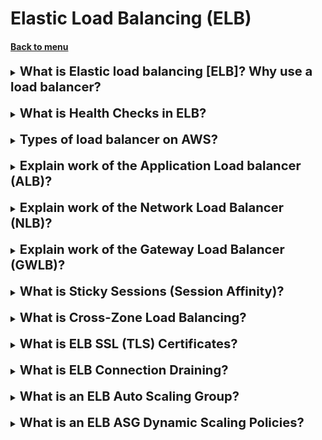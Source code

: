 <h1>Elastic Load Balancing (ELB)</h1> 
<h4> 

[Back to menu](..%2FMenu.md)

</h4>

[//]:# (What is Elastic load balancing [ELB]?)

<details>
    <summary>
        <b><big><big>
            What is Elastic load balancing [ELB]? Why use a load balancer?
        </big></big></b>
    </summary>

Elastic Load Balancer is a managed load balancer.
It helps balance traffic between several downstream instances (for example EC2)

**Advantages**
- Distribute the load among multiple slave instances
- Provide a single point of access (DNS) for your application.
- Work seamlessly with downstream instances.
- Regularly check the performance (heilchecks) of your copies.
- Separates public traffic from private (giving priority to private)
- Integrated and works with other AWS services as needed
  (EC2, EC2 Auto Scaling Groups, Amazon ECS)

</details>
<br>

[//]:# (What is Health Checks in ELB?)

<details>
    <summary>
        <b><big><big>
            What is Health Checks in ELB?
        </big></big></b>
    </summary>

Health checks are critical for load balancers.
They allow the load balancer to know which instances it is forwarding traffic to.

Health check is performed per port and route (/health is general)
If the response is not 200 (OK), the instance is faulty.
And the traffic stops for this instance and is distributed further

</details>
<br>

[//]:# (Types of load balancer on AWS?)

<details>
    <summary>
        <b><big><big>
            Types of load balancer on AWS?
        </big></big></b>
    </summary>

**There are 4 types of load balancers**

1) **Classic Load Balancer (CLB)** (v1 - old generation) - 2009
   HTTP, HTTPS, TCP, SSL (TCP Secure)

2) **Application Load Balancer (ALB)** (v2 - new generation) - 2016
   HTTP, HTTPS, websocket

3) **Network Load Balancer (NLB)** (v2 - new generation) - 2017
   TCP, TLS (TCP Secure), UDP

4) **Gateway Load Balancer (GWLB)** - 2020
   Operates at Layer 3 (Network Layer) – IP Protocol

</details>
<br>

[//]:# (Explain work of the ALB?)

<details>
    <summary>
        <b><big><big>
            Explain work of the Application Load balancer (ALB)?
        </big></big></b>
    </summary>

Application Load Balancer (v2)

It is now possible to combine instances into groups to which ALB will be routed
using certain rules

**Routing rules:**
- Route based on URL path (example.com/users and example.com/posts).
- Routing based on hostname in URL (one.example.com and other.example.com)
- Routing based on query string, headers (example.com/users?id=123&order=false)
- ALBs are great for microservices and container-based applications.
  (example: Docker and Amazon ECS)
- Has a port mapping feature to forward to a dynamic port in ECS.

**What you should pay close attention to**

Services that process a request coming from a client (and distributed using ALB)
do not see the user's end host because ALB moves this information into headers
request

- The true client IP is inserted into the **X-Forwarded-For** header
- Port **X-Forwarded-Port**
- Proto* **X-Forwarded-Proto**

</details>
<br>

[//]:# (Explain work of the NLB?)

<details>
    <summary>
        <b><big><big>
            Explain work of the Network Load Balancer (NLB)?
        </big></big></b>
    </summary>

Network load balancers (layer 4) allow you to:
- Redirect TCP and UDP traffic to your instances.
- Process millions of requests per second
- Lower latency ~100ms (compared to 400ms for ALB)
- NLB has one static IP address per Availability Zone
  and supports the assignment of elastic IP addresses.
  (useful for whitelisting specific IP addresses)
- NLB is used for maximum performance, TCP or UDP traffic.
- Not included in the AWS Free Tier.

TCP and HTTP hosts are used as redirection masks (TCP + Rules)

NLB also connects to groups waiting for it, namely:
- to a group of EC2 machines (grouped by their names)
- to a group of machines united by a group of private IPs
- to enabled ALB

</details>
<br>

[//]:# (Explain work of the GWLB?)

<details>
    <summary>
        <b><big><big>
            Explain work of the Gateway Load Balancer (GWLB)?
        </big></big></b>
    </summary>

GWLB is useful to us if we need it before the end point (Ec2)
will receive a request from the user, additionally pass it through third-party
proxy instances (ec2). This could be a security check, targetint, security, etc.

![](https://d2908q01vomqb2.cloudfront.net/5b384ce32d8cdef02bc3a139d4cac0a22bb029e8/2021/07/08/Screen-Shot-2021-07-08-at-12.39.00-PM.png)

</details>
<br>

[//]:# (What is Sticky Sessions [Session Affinity]?)

<details>
    <summary>
        <b><big><big>
            What is Sticky Sessions (Session Affinity)?
        </big></big></b>
    </summary>

AWS ELB offers the ability to implement stickiness so that
the same client is always redirected to the same
instance** behind load balancer

- This works for CLB and ALB
- the system is implemented through the “Cookie” used for sticking,
  having an expiration date that you control

**Enabling stickiness may cause imbalanced loading of EC2 server instances**

**Cookies are divided into two types**
1) Application Based Cookies
  - Can include any custom attributes required by the application.
  - The cookie name must be specified individually for each target group.
    (This means that if the user somehow ends up in a different target group,
    prescribed cookies may not work)
  - Do not use AWSALB, AWSALBAPP or AWSALBTG (reserved for ELB use).

2) Duration based cookies
  - Cookie created by the load balancer.
  - Cookie name: AWSALB for ALB, AWSELB for CLB.

</details>
<br>

[//]:# (What is Cross-Zone Load Balancing?)

<details>
    <summary>
        <b><big><big>
            What is Cross-Zone Load Balancing?
        </big></big></b>
    </summary>

**With Cross-zone load balancing:**
- each load balancer instance is distributed evenly
  in all registered copies in all AZ
  (This means that if there are 2 zones (A and B) and 2 EC2 are running in zone A, and 10 in B.
  And the load on the zones from the client is distributed in half (50/50), then regardless of this
  all instances in all zones will participate in balancing)

![](https://docs.aws.amazon.com/elasticloadbalancing/latest/userguide/images/cross_zone_load_balancing_enabled.png)

**Without load balancing between zones:**
- Requests are distributed across instances only within the zone
  (i.e. from the situation above. 50% load on zone A where 2 ec2 will be divided only between instances
  in this AZ 25/25)

</details>
<br>

[//]:# (What is ELB SSL Certificates?)

<details>
    <summary>
        <b><big><big>
            What is ELB SSL (TLS) Certificates?
        </big></big></b>
    </summary>

**The SSL certificate allows traffic between your clients and the load balancer
be encrypted during transmission (in-flight encryption)**
- SSL refers to the secure sockets layer used to encrypt connections.
- TLS refers to Transport Layer Security which is a newer version.
- TLS certificates are mostly used nowadays, but people still call them SSL.
- Public SSL certificates are issued by CA Certificate Authorities.
- SSL certificates have an expiration date (set by you) and must be renewed
- You can manage certificates using ACM (AWS Certificate Manager).
- Clients can use SNI (Server Name Indicator),
  to specify the hostname they are accessing.

**Server Name Indication (SNI)**
- SNI solves the problem of loading multiple SSL certificates onto one web server
  (to serve multiple websites).
- This is a "newer" protocol that requires the client
  specified the hostname of the target server in the initial SSL call
  After this, the server will find the correct certificate or return the default certificate
- (**NOTE**) Works only for ALB and NLB (new generations), CloudFront

Therefore, if we need multi-certificates to access several resources
- Multiple CLBs must be used for multiple hostnames with multiple SSL certificates.
- For new versions of ELB, Server Name Indication (SNI) is used

![](https://miro.medium.com/max/1400/1*wV9ShOOD95MMyXE2fzZ6Lg.png)

</details>
<br>

[//]:# (What is ELB Connection Draining?)

<details>
    <summary>
        <b><big><big>
            What is ELB Connection Draining?
        </big></big></b>
    </summary>

Titles:
- Connection Draining - if it is a CLB
- Deregistration Delay - if it is ALB or NLB

This feature represents **time to complete "in-flight queries"** while
the instance is deregistered or is inoperative. Those. in case what time is ELB
necessary in order to understand that the final service is not available and send requests
to a new ec2 instance.

This variable can be set from 1 to 3600 seconds (300 (5 minutes) is the default. 0 is disabled)

If the site requires a fast response, the threshold is set to a low value
(for example 30 seconds).

</details>
<br>

[//]:# (What is an ELB Auto Scaling Group?)

<details>
    <summary>
        <b><big><big>
            What is an ELB Auto Scaling Group?
        </big></big></b>
    </summary>

**Auto Scaling Group (ASG) Goal:**
- Scaling up (adding EC2 instances) to accommodate increased workload.
- Scaling (removing EC2 instances) according to the reduced load.
- Making sure we have a minimum and maximum number of EC2 instances running.
- Automatically register new instances with the load balancer.
- Re-creation of an EC2 instance if the previous instance terminates
  (for example, if it is inoperative).

**A very cool feature is to scale ASG based on CloudWatch alarms**
- The alarm monitors a metric (such as a CPU average or a custom metric).
- Metrics such as average CPU utilization are calculated for all ASG instances.
- Based on alarm:
  - You can increase the maximum number of instances
  - You can reduce the maximum number of instances

</details>
<br>

[//]:# (What is an ELB Auto Scaling Group?)

<details>
    <summary>
        <b><big><big>
            What is an ELB ASG Dynamic Scaling Policies?
        </big></big></b>
    </summary>

Auto Scaling Groups - **Dynamic Scaling Policies**
- The simplest and easiest to configure instance expansion policies for ASG
  - For example
    - When a CloudWatch alarm is triggered (eg CPU > 70%), add 2 units.
    - When a CloudWatch alarm is triggered (e.g. CPU < 30%), remove 1
  - There are also planned actions
    - Increase at 3.00 decrease at 13.00
  - Allow for scaling based on known usage patterns.
    - Increase minimum capacity to 10 at 5:00 pm on Fridays.

There is also a function **predictive scaling**
- Based on these ASG and ELB performance metrics, you can create 
a policy taking into account the load forecast

**Good indicators for scaling**
- CPUUtilization: Average CPU utilization. use in your instances
- RequestCountPerTarget: to make sure the number of requests on EC2 instances is stable
- Average network input/output (if your application is network bound)
- Any custom metric (that you obtained using CloudWatch)

**After scaling, a cool-down period is triggered (default 300 seconds)**.
During the recovery period, ASG will not start or stop additional
instances (so that the metrics stabilize)

</details>
<br>
